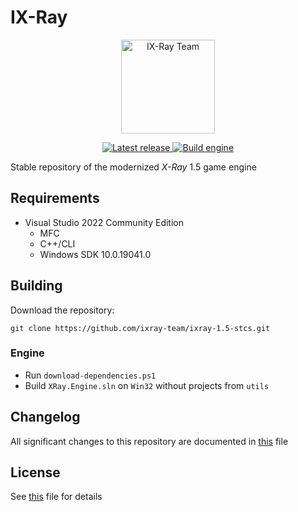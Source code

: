 # IX-Ray

<div align="center">
  <p>
    <a href="https://github.com/ixray-team">
      <img src="https://github.com/ixray-team/ixray-docs/blob/default/logo.png" alt="IX-Ray Team" width="150" height="150" />
    </a>
  </p>

  <p>
    <a href="https://github.com/ixray-team/ixray-1.5-stcs/releases/tag/r0.3">
      <img src="https://img.shields.io/github/v/release/ixray-team/ixray-1.5-stcs?include_prereleases&label=Release" alt="Latest release" />
    </a>
    <a  href="https://github.com/ixray-team/ixray-1.5-stcs/actions/workflows/build-engine.yml">
      <img src="https://github.com/ixray-team/ixray-1.5-stcs/actions/workflows/build-engine.yml/badge.svg" alt="Build engine" />
    </a>
  </p>
</div>

Stable repository of the modernized *X-Ray* 1.5 game engine

## Requirements

- Visual Studio 2022 Community Edition
  - MFC
  - C++/CLI
  - Windows SDK 10.0.19041.0

## Building

Download the repository:

```console
git clone https://github.com/ixray-team/ixray-1.5-stcs.git
```

### Engine

- Run `download-dependencies.ps1`
- Build `XRay.Engine.sln` on `Win32` without projects from `utils`

## Changelog

All significant changes to this repository are documented in [this](CHANGELOG.md) file

## License

See [this](LICENSE.md) file for details
